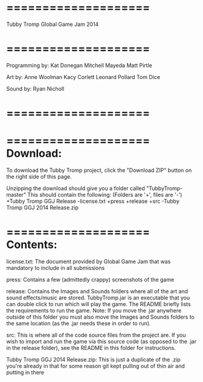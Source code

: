 ====================
====================

Tubby Tromp
Global Game Jam 2014

====================
====================

Programming by:
Kat Donegan
Mitchell Mayeda
Matt Pirtle

Art by:
Anne Woolman
Kacy Corlett
Leonard Pollard
Tom Dice

Sound by:
Ryan Nicholl

====================
====================




====================
Download:
====================

To download the Tubby Tromp project, click the "Download ZIP" button on the right side of this page.

Unzipping the download should give you a folder called "TubbyTromp-master" This should contain the following:
(Folders are '+', files are '-')
  +Tubby Tromp GGJ Release
    -license.txt
    +press
    +release
    +src
  -Tubby Tromp GGJ 2014 Release.zip
  



====================
Contents:
====================

license.txt: The document provided by Global Game Jam that was mandatory to include in all submissions

press: Contains a few (admittedly crappy) screenshots of the game

release: Contains the Images and Sounds folders where all of the art and sound effects/music are stored.
TubbyTromp.jar is an executable that you can double click to run which will play the game.
The README briefly lists the requirements to run the game.
Note: If you move the .jar anywhere outside of this folder you must also move the Images and Sounds folders to the same location (as the .jar needs these in order to run).

src: This is where all of the code source files from the project are.
If you wish to import and run the game via this source code (as opposed to the .jar in the release folder), see the README in this folder for instructions.

Tubby Tromp GGJ 2014 Release.zip: This is just a duplicate of the .zip you're already in that for some reason git kept pulling out of thin air and putting in there
